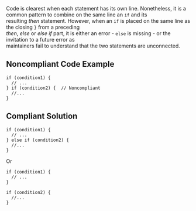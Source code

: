 
Code is clearest when each statement has its own line. Nonetheless, it is a common pattern to combine on the same line an `if` and its<br>resulting *then* statement. However, when an `if` is placed on the same line as the closing `}` from a preceding<br>*then*, *else* or *else if* part, it is either an error - `else` is missing - or the invitation to a future error as<br>maintainers fail to understand that the two statements are unconnected.

## Noncompliant Code Example


    if (condition1) {
      // ...
    } if (condition2) {  // Noncompliant
      //...
    }


## Compliant Solution


    if (condition1) {
      // ...
    } else if (condition2) {
      //...
    }


Or


    if (condition1) {
      // ...
    }
    
    if (condition2) {
      //...
    }

